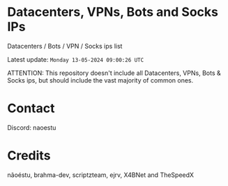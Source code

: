# Datacenters, VPNs, Bots and Socks IPs
 
Datacenters / Bots / VPN / Socks ips list

Latest update: `Monday 13-05-2024 09:00:26 UTC` 

ATTENTION: This repository doesn't include all Datacenters, VPNs, Bots & Socks ips, 
but should include the vast majority of common ones.

# Contact
Discord: naoestu

# Credits
nãoéstu, brahma-dev, scriptzteam, ejrv, X4BNet and TheSpeedX
